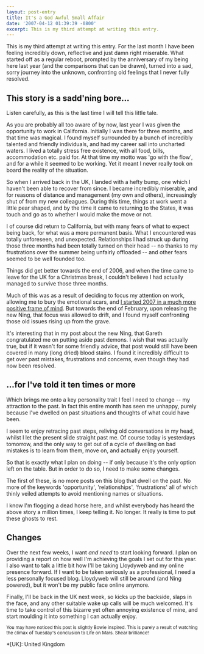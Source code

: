 ```yaml
---
layout: post-entry
title: It's a God Awful Small Affair
date: '2007-04-12 01:39:39 -0800'
excerpt: This is my third attempt at writing this entry.
---
```

This is my third attempt at writing this entry. For the last month I have been feeling incredibly down, reflective and just damn right miserable. What started off as a regular reboot, prompted by the anniversary of my being here last year (and the comparisons that can be drawn), turned into a sad, sorry journey into the unknown, confronting old feelings that I never fully resolved.

## This story is a sadd'ning bore…
Listen carefully, as this is the last time I will tell this little tale.

As you are probably all too aware of by now, last year I was given the opportunity to work in California. Initially I was there for three months, and that time was magical. I found myself surrounded by a bunch of incredibly talented and friendly individuals, and had my career sail into uncharted waters. I lived a totally stress free existence, with all food, bills, accommodation etc. paid for. At that time my motto was 'go with the flow', and for a while it seemed to be working. Yet it meant I never really took on board the reality of the situation.

So when I arrived back in the UK, I landed with a hefty bump, one which I haven't been able to recover from since. I became incredibly miserable, and for reasons of distance and management (my own and others), increasingly shut of from my new colleagues. During this time, things at work went a little pear shaped, and by the time it came to returning to the States, it was touch and go as to whether I would make the move or not.

I of course did return to California, but with many fears of what to expect being back, for what was a more permanent basis. What I encountered was totally unforeseen, and unexpected. Relationships I had struck up during those three months had been totally turned on their head -- no thanks to my frustrations over the summer being unfairly offloaded -- and other fears seemed to be well founded too.

Things did get better towards the end of 2006, and when the time came to leave for the UK for a Christmas break, I couldn't believe I had actually managed to survive those three months.

Much of this was as a result of deciding to focus my attention on work, allowing me to bury the emotional scars, and [I started 2007 in a much more positive frame of mind][1]. But towards the end of February, upon releasing the new Ning, that focus was allowed to drift, and I found myself confronting those old issues rising up from the grave.

It's interesting that in my post about the new Ning, that Gareth congratulated me on putting aside past demons. I wish that was actually true, but if it wasn't for some friendly advice, that post would still have been covered in many (long dried) blood stains. I found it incredibly difficult to get over past mistakes, frustrations and concerns, even though they had now been resolved.

## ...for I've told it ten times or more
Which brings me onto a key personality trait I feel I need to change -- my attraction to the past. In fact this entire month has seen me unhappy, purely because I've dwelled on past situations and thoughts of what could have been.

I seem to enjoy retracing past steps, reliving old conversations in my head, whilst I let the present slide straight past me. Of course today is yesterdays tomorrow, and the only way to get out of a cycle of dwelling on bad mistakes is to learn from them, move on, and actually enjoy yourself.

So that is exactly what I plan on doing -- if only because it's the only option left on the table. But in order to do so, I need to make some changes.

The first of these, is no more posts on this blog that dwell on the past. No more of the keywords 'opportunity', 'relationships', 'frustrations' all of which thinly veiled attempts to avoid mentioning names or situations.

I know I'm flogging a dead horse here, and whilst everybody has heard the above story a million times, I keep telling it. No longer. It really is time to put these ghosts to rest.

## Changes
Over the next few weeks, I want _and need_ to start looking forward. I plan on providing a report on how well I'm achieving the goals I set out for this year. I also want to talk a little bit how I'll be taking Lloydyweb and my online presence forward. If I want to be taken seriously as a professional, I need a less personally focused blog. Lloydyweb will still be around (and Ning powered), but it won't be my public face online anymore.

Finally, I'll be back in the UK next week, so kicks up the backside, slaps in the face, and any other suitable wake up calls will be much welcomed. It's time to take control of this bizarre yet often annoying existence of mine, and start moulding it into something I can actually enjoy.

<small>You may have noticed this post is slightly Bowie inspired. This is purely a result of watching the climax of Tuesday's conclusion to Life on Mars. Shear brilliance!</small>

[1]: /2007/01/two_thousand_and_seven
[2]: /2007/03/finally_a_ning_to_be_proud_of
[3]: /2007/01/seven_goals_for_07

*[UK]: United Kingdom